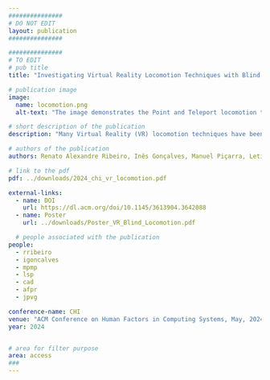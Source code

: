 ```yaml
---
###############
# DO NOT EDIT
layout: publication
###############

###############
# TO EDIT
# pub title
title: "Investigating Virtual Reality Locomotion Techniques with Blind People"

# publication image
image:
  name: locomotion.png
  alt-text: "The image demonstrates the Point and Teleport locomotion technique. There is a view of the user with the controller and the visuals conveyed in the Head Mounted Display. The visuals show the controller pointing to the pretended area the user wants to be teleported to and a visual representation of the objective on the back." # provide a short description for the image #a11y

# short description of the publication
description: "Many Virtual Reality (VR) locomotion techniques have been proposed, but those explored for and with blind people are often custom-made or require specialized equipment. We implemented three popular techniques — Arm Swinging, Linear Movement, and Point & Teleport — with minor adaptations for accessibility. We conducted a study with 14 blind participants consisting of navigation tasks with these techniques and a semi-structured interview. We found no differences in overall performance, but contrasting preferences. We discuss how augmenting the techniques enabled blind people to navigate in VR, the greater control of movement of Arm Swinging, the simplicity and familiarity of Linear Movement, and the potential for efficiency and for scanning the environment of Point & Teleport."

# authors of the publication
authors: Renato Alexandre Ribeiro, Inês Gonçalves, Manuel Piçarra, Letícia Seixas Pereira, Carlos Duarte, André Rodrigues, João Guerreiro

# link to the pdf
pdf: ../downloads/2024_chi_vr_locomotion.pdf

external-links:
  - name: DOI
    url: https://dl.acm.org/doi/10.1145/3613904.3642088
  - name: Poster
    url: ../downloads/Poster_VR_Blind_Locomotion.pdf

  # people associated with the publication
people:
  - rribeiro
  - igoncalves
  - mpmp
  - lsp
  - cad
  - afpr
  - jpvg

conference-name: CHI
venue: "ACM Conference on Human Factors in Computing Systems, May, 2024"
year: 2024


# area for filter purpose
area: access
###
---
```

